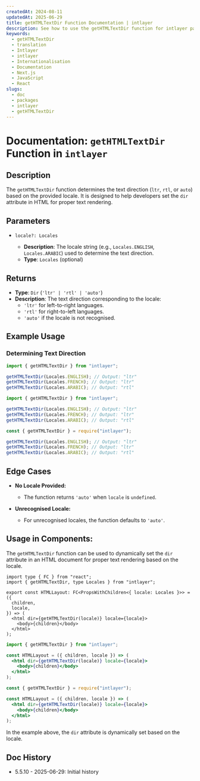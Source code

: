 ```yaml
---
createdAt: 2024-08-11
updatedAt: 2025-06-29
title: getHTMLTextDir Function Documentation | intlayer
description: See how to use the getHTMLTextDir function for intlayer package
keywords:
  - getHTMLTextDir
  - translation
  - Intlayer
  - intlayer
  - Internationalisation
  - Documentation
  - Next.js
  - JavaScript
  - React
slugs:
  - doc
  - packages
  - intlayer
  - getHTMLTextDir
---
```


# Documentation: `getHTMLTextDir` Function in `intlayer`

## Description

The `getHTMLTextDir` function determines the text direction (`ltr`, `rtl`, or `auto`) based on the provided locale. It is designed to help developers set the `dir` attribute in HTML for proper text rendering.

## Parameters

- `locale?: Locales`

  - **Description**: The locale string (e.g., `Locales.ENGLISH`, `Locales.ARABIC`) used to determine the text direction.
  - **Type**: `Locales` (optional)

## Returns

- **Type**: `Dir` (`'ltr' | 'rtl' | 'auto'`)
- **Description**: The text direction corresponding to the locale:
  - `'ltr'` for left-to-right languages.
  - `'rtl'` for right-to-left languages.
  - `'auto'` if the locale is not recognised.

## Example Usage

### Determining Text Direction

```typescript codeFormat="typescript"
import { getHTMLTextDir } from "intlayer";

getHTMLTextDir(Locales.ENGLISH); // Output: "ltr"
getHTMLTextDir(Locales.FRENCH); // Output: "ltr"
getHTMLTextDir(Locales.ARABIC); // Output: "rtl"
```

```javascript codeFormat="esm"
import { getHTMLTextDir } from "intlayer";

getHTMLTextDir(Locales.ENGLISH); // Output: "ltr"
getHTMLTextDir(Locales.FRENCH); // Output: "ltr"
getHTMLTextDir(Locales.ARABIC); // Output: "rtl"
```

```javascript codeFormat="commonjs"
const { getHTMLTextDir } = require("intlayer");

getHTMLTextDir(Locales.ENGLISH); // Output: "ltr"
getHTMLTextDir(Locales.FRENCH); // Output: "ltr"
getHTMLTextDir(Locales.ARABIC); // Output: "rtl"
```

## Edge Cases

- **No Locale Provided:**

  - The function returns `'auto'` when `locale` is `undefined`.

- **Unrecognised Locale:**
  - For unrecognised locales, the function defaults to `'auto'`.

## Usage in Components:

The `getHTMLTextDir` function can be used to dynamically set the `dir` attribute in an HTML document for proper text rendering based on the locale.

```tsx codeFormat="typescript"
import type { FC } from "react";
import { getHTMLTextDir, type Locales } from "intlayer";

export const HTMLLayout: FC<PropsWithChildren<{ locale: Locales }>> = ({
  children,
  locale,
}) => (
  <html dir={getHTMLTextDir(locale)} locale={locale}>
    <body>{children}</body>
  </html>
);
```

```jsx codeFormat="esm"
import { getHTMLTextDir } from "intlayer";

const HTMLLayout = ({ children, locale }) => (
  <html dir={getHTMLTextDir(locale)} locale={locale}>
    <body>{children}</body>
  </html>
);
```

```jsx codeFormat="commonjs"
const { getHTMLTextDir } = require("intlayer");

const HTMLLayout = ({ children, locale }) => (
  <html dir={getHTMLTextDir(locale)} locale={locale}>
    <body>{children}</body>
  </html>
);
```

In the example above, the `dir` attribute is dynamically set based on the locale.

## Doc History

- 5.5.10 - 2025-06-29: Initial history
